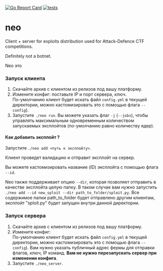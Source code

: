 [![Go Report Card](https://goreportcard.com/badge/github.com/pomo-mondreganto/neo)](https://goreportcard.com/report/github.com/pomo-mondreganto/neo)
[![tests](https://github.com/pomo-mondreganto/neo/actions/workflows/tests.yml/badge.svg)](https://github.com/pomo-mondreganto/neo/actions/workflows/tests.yml)

# neo

Client + server for exploits distribution used for Attack-Defence CTF competitions.

Definitely not a botnet.

Neo это

### Запуск клиента

1. Скачайте архив с клиентом из релизов под вашу платформу.
2. Измените конфиг: поставьте IP и порт сервера, ключ.  
По-умолчанию клиент будет искать файл `config.yml` в текущей директории, можно кастомизировать это с
   помощью флага `--config`).
3. Запустите `./neo run`. Вы можете указать флаг `-j` (`--jobs`), чтобы управлять максимальным одновременным количеством запускаемых эксплойтов (по-умолчанию равно количеству ядер).

#### Как добавить эксплойт ?

Запустите `./neo add <путь к эксплойту>`.

Клиент проведет валидацию и отправит эксплойт на сервер.

Вы можете кастомизировать название (ID) эксплойта с помощью флага `--id`.

Neo также поддерживает опцию `--dir`, которая позволяет отправить в качестве эксплойта целую папку.
В таком случае вам нужно запустить `./neo add --id new_sploit --dir path_to_folder/sploit.py`.
Все содержимое папки path_to_folder будет отправлено другим клиентам, эксплойт "sploit.py"
будет запущен внутри данной директории.

### Запуск сервера

1. Скачайте архив с клиентом из релизов под вашу платформу.
2. Измените конфиг:  
По-умолчанию клиент будет искать файл `config.yml` в текущей директории, можно кастомизировать это с
   помощью флага `--config`). Вам нужно указать публичный адрес фермы для отправки флагов, ключ, IP команд. 
**Вам не нужно перезапускать сервер при изменении конфига**.
3. Запустите `./neo_server`.

